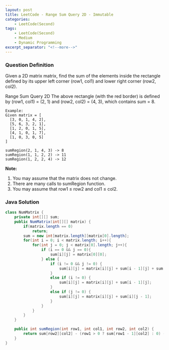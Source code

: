 ```yaml
---
layout: post
title: LeetCode - Range Sum Query 2D - Immutable
categories:
    - LeetCode(Second)
tags:
    - LeetCode(Second)
    - Medium
    - Dynamic Programming
excerpt_separator: "<!--more-->"
---
```


### Question Definition
Given a 2D matrix matrix, find the sum of the elements inside the rectangle defined by its upper left corner (row1, col1) and lower right corner (row2, col2).

Range Sum Query 2D
The above rectangle (with the red border) is defined by (row1, col1) = (2, 1) and (row2, col2) = (4, 3), which contains sum = 8.
<!--more-->
```
Example:
Given matrix = [
  [3, 0, 1, 4, 2],
  [5, 6, 3, 2, 1],
  [1, 2, 0, 1, 5],
  [4, 1, 0, 1, 7],
  [1, 0, 3, 0, 5]
]

sumRegion(2, 1, 4, 3) -> 8
sumRegion(1, 1, 2, 2) -> 11
sumRegion(1, 2, 2, 4) -> 12
```
**Note:**
1. You may assume that the matrix does not change.
2. There are many calls to sumRegion function.
3. You may assume that row1 ≤ row2 and col1 ≤ col2.
### Java Solution
```java
class NumMatrix {
    private int[][] sum;
    public NumMatrix(int[][] matrix) {
        if(matrix.length == 0)
            return;
        sum = new int[matrix.length][matrix[0].length];
        for(int i = 0; i < matrix.length; i++){
            for(int j = 0; j < matrix[0].length; j++){
                if (i == 0 && j == 0){
                    sum[i][j] = matrix[0][0];
                } else {
                    if (i != 0 && j != 0) {
                        sum[i][j] = matrix[i][j] + sum[i - 1][j] + sum[i][j - 1] - sum[i - 1][j - 1];
                    }
                    else if (i != 0) {
                        sum[i][j] = matrix[i][j] + sum[i - 1][j];
                    }
                    else if (j != 0) {
                        sum[i][j] = matrix[i][j] + sum[i][j - 1];
                    }
                }
            }
        }
    }

    public int sumRegion(int row1, int col1, int row2, int col2) {
        return sum[row2][col2] - (row1 > 0 ? sum[row1 - 1][col2] : 0) - ( col1 > 0 ? sum[row2][col1 - 1] : 0 ) + ( row1 > 0 && col1 > 0 ? sum[row1 - 1][col1 - 1] : 0);
    }
}
```